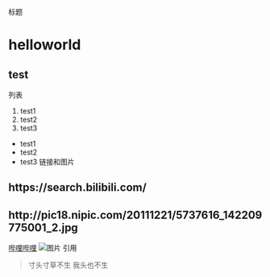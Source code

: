 标题
# helloworld
## test
列表
1. test1
2. test2
3. test3
- test1
- test2
- test3
链接和图片
<h2 id="picture"> https://search.bilibili.com/ </h2>
<h2 id="picture"> http://pic18.nipic.com/20111221/5737616_142209775001_2.jpg </h2>

[哔哩哔哩](https://search.bilibili.com/)
![图片](http://www.xinhuanet.com/photo/2016-07/20/129162596_14689850029451n.jpg)
引用
> 寸头寸草不生
> 我头也不生
